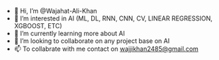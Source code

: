 - 👋 Hi, I’m @Wajahat-Ali-Khan
- 👀 I’m interested in AI (ML, DL, RNN, CNN, CV, LINEAR REGRESSION, XGBOOST, ETC)
- 🌱 I’m currently learning more about AI 
- 💞️ I’m looking to collaborate on any project base on AI
- 📫 To collabrate with me contact on wajjikhan2485@gmail.com

<!---
Wajahat-Ali-Khan/Wajahat-Ali-Khan is a ✨ special ✨ repository because its `README.md` (this file) appears on your GitHub profile.
You can click the Preview link to take a look at your changes.
--->
